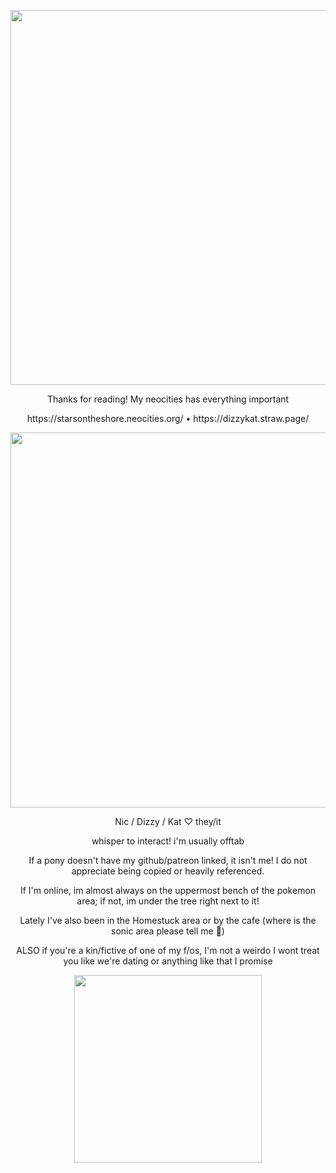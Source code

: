 <p align="center"> <img width="600" src="https://64.media.tumblr.com/584a851f049327db7a1286dc9bfe32e8/4c240f87beecd706-19/s1280x1920/717fd06574812fafd5a9b687eb6e6d8317dbfae7.png"> </p>
<p align="center"> Thanks for reading! My neocities has everything important </p>
<p align="center"> https://starsontheshore.neocities.org/ • https://dizzykat.straw.page/ </p>
<p align="center"> <img width="600" src="https://64.media.tumblr.com/f0e725e1f06c7ee67514e0a789ead7ca/cb7d539e66f4e955-ae/s1280x1920/6f249e5c439b60f7f1c4b959e89ca41d74ed365f.gif"> </p>
<p align="center"> Nic / Dizzy / Kat ♡ they/it </p>
<p align="center"> whisper to interact! i'm usually offtab </p>
<p align="center"> If a pony doesn't have my github/patreon linked, it isn't me! I do not appreciate being copied or heavily referenced. </p>
<p align="center"> If I'm online, im almost always on the uppermost bench of the pokemon area; if not, im under the tree right next to it! </p>
<p align="center"> Lately I've also been in the Homestuck area or by the cafe (where is the sonic area please tell me 🥹) </p>
<p align="center"> ALSO if you're a kin/fictive of one of my f/os, I'm not a weirdo I wont treat you like we're dating or anything like that I promise </p>
<p align="center"> <img width="300" src="https://64.media.tumblr.com/91848d57a19ccc2b3c62d0f4e455b2bb/083a6afad984d496-8b/s1280x1920/ea1b54a7f89cae3b030e1b839a8cd0092ef433c1.gif"> </p>


